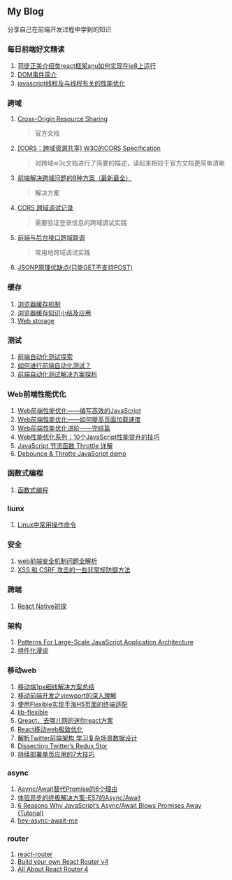 ## **My Blog**
分享自己在前端开发过程中学到的知识

### 每日前端好文精读
1. [司徒正美介绍类react框架anu如何实现在ie8上运行](http://react-china.org/t/react-anu-ie/12788)
2. [DOM事件简介](http://blog.jobbole.com/52430/)
3. [javascript线程及与线程有关的性能优化](https://github.com/woai30231/javascriptThreadStudy)

### 跨域

1. [Cross-Origin Resource Sharing](https://www.w3.org/TR/cors/#access-control-expose-headers-response-header)
    > 官方文档
2. [[CORS：跨域资源共享] W3C的CORS Specification](http://www.cnblogs.com/artech/p/cors-4-asp-net-web-api-02.html)
    > 对跨域w3c文档进行了简要的描述，读起来相较于官方文档更简单清晰
3. [前端解决跨域问题的8种方案（最新最全）](http://blog.csdn.net/joyhen/article/details/21631833)
    > 解决方案
4. [CORS 跨域调试记录](https://isudox.com/2016/11/12/cors-in-action/)
    > 需要验证登录信息的跨域调试实践
5. [前端与后台接口跨域联调](http://www.lred.me/2016/09/05/http-proxy/)
    > 常用地跨域调试实践
6. [JSONP原理优缺点(只能GET不支持POST)](http://blog.csdn.net/z69183787/article/details/19191385)
    
### 缓存

1. [浏览器缓存机制](https://www.cnblogs.com/skynet/archive/2012/11/28/2792503.html)
2. [浏览器缓存知识小结及应用](http://web.jobbole.com/84888/)
3. [Web storage](https://html.spec.whatwg.org/multipage/webstorage.html#dom-localstorage)

### 测试
1. [前端自动化测试探索](http://fex.baidu.com/blog/2015/07/front-end-test/)
2. [如何进行前端自动化测试？](https://www.zhihu.com/question/29922082)
3. [前端自动化测试解决方案探析](http://imweb.io/topic/5833d14cf8a1d5546059a301)

### Web前端性能优化
1. [Web前端性能优化——编写高效的JavaScript](http://www.cnblogs.com/MarcoHan/p/5315361.html)
2. [Web前端性能优化——如何提高页面加载速度](http://www.cnblogs.com/MarcoHan/p/5295398.html)
3. [Web前端性能优化进阶——完结篇](http://www.cnblogs.com/MarcoHan/p/5297798.html)
4. [Web性能优化系列：10个JavaScript性能提升的技巧](http://web.jobbole.com/82469/)
5. [JavaScript 节流函数 Throttle 详解](http://blog.csdn.net/u013510614/article/details/51920770)
6. [Debounce & Throtte JavaScript demo](https://github.com/dcorb/debounce-throttle)

### 函数式编程
1. [函数式编程](https://ppt.baomitu.com/d/0bda92b8#/)

### liunx
1. [Linux中常用操作命令](http://www.cnblogs.com/laov/p/3541414.html#Linux)

### 安全
1. [web前端安全机制问题全解析](http://imweb.io/topic/56f895bf14ea0f7263803d5b)
2. [XSS 和 CSRF 攻击的一些非常规防御方法](http://www.imooc.com/article/18069)

### 跨端
1. [React Native初探](http://www.cnblogs.com/yexiaochai/p/6042112.html)

### 架构
1. [Patterns For Large-Scale JavaScript Application Architecture](https://addyosmani.com/largescalejavascript/)
2. [组件化漫谈](http://www.jianshu.com/p/67a6004f6930)

### 移动web
1. [移动端1px细线解决方案总结](http://www.cnblogs.com/fang51/p/5681528.html)
2. [移动前端开发之viewport的深入理解](http://www.cnblogs.com/2050/p/3877280.html)
3. [使用Flexible实现手淘H5页面的终端适配](http://www.w3cplus.com/mobile/lib-flexible-for-html5-layout.html)
4. [lib-flexible](https://github.com/amfe/lib-flexible)
5. [Qreact，去哪儿网的迷你react方案](https://zhuanlan.zhihu.com/p/26794987)
6. [React移动web极致优化](http://dev.qq.com/topic/579083d1c9da73584b02587d)
7. [解析Twitter前端架构 学习复杂场景数据设计](https://segmentfault.com/a/1190000009224244)
8. [Dissecting Twitter’s Redux Stor](https://medium.com/statuscode/dissecting-twitters-redux-store-d7280b62c6b1)
9. [持续部署单页应用的7大技巧](http://www.jianshu.com/p/6185a9bfd9eb)

### async

1. [Async/Await替代Promise的6个理由](http://kiwenlau.com/2017/04/01/nodejs-async-await/)
2. [体验异步的终极解决方案-ES7的Async/Await](https://cnodejs.org/topic/5640b80d3a6aa72c5e0030b6)
3. [6 Reasons Why JavaScript’s Async/Await Blows Promises Away (Tutorial)](https://hackernoon.com/6-reasons-why-javascripts-async-await-blows-promises-away-tutorial-c7ec10518dd9)
4. [hey-async-await-me](http://www.alloyteam.com/2015/12/hey-async-await-me/)

### router

1. [react-router](https://github.com/ReactTraining/react-router)
2. [Build your own React Router v4](https://tylermcginnis.com/build-your-own-react-router-v4/)
3. [All About React Router 4](https://css-tricks.com/react-router-4/?utm_source=reactnl&utm_medium=email)
